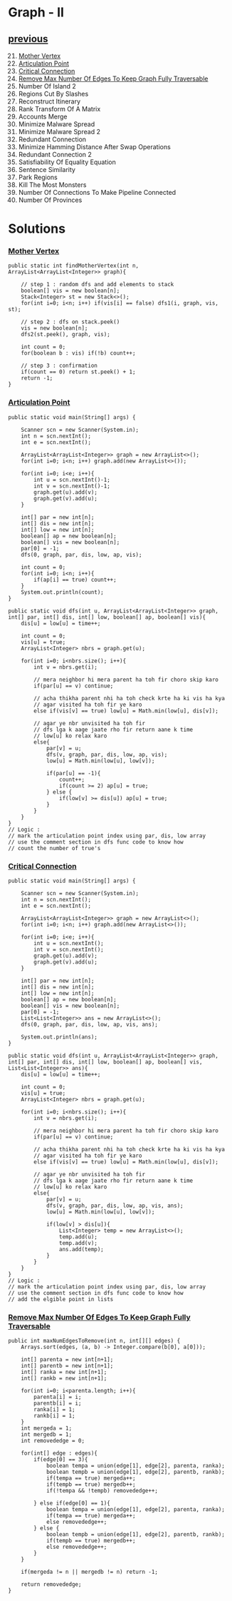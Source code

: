 # Graph - II

## [previous](https://github.com/xahinds2/DataStructures/blob/main/04_graph_I.md)

21. [Mother Vertex](#mother-vertex)
22. [Articulation Point](#articulation-point)
23. [Critical Connection](#critical-connection)
24. [Remove Max Number Of Edges To Keep Graph Fully Traversable](#remove-max-number-of-edges-to-keep-graph-fully-traversable)
25. Number Of Island 2
26. Regions Cut By Slashes
27. Reconstruct Itinerary
28. Rank Transform Of A Matrix
29. Accounts Merge
30. Minimize Malware Spread
31. Minimize Malware Spread 2
32. Redundant Connection
33. Minimize Hamming Distance After Swap Operations
34. Redundant Connection 2
35. Satisfiability Of Equality Equation
36. Sentence Similarity
37. Park Regions
38. Kill The Most Monsters
39. Number Of Connections To Make Pipeline Connected
40. Number Of Provinces

# Solutions

### [Mother Vertex](https://www.pepcoding.com/resources/data-structures-and-algorithms-in-java-levelup/graphs/mother-vertex-official/ojquestion)

    public static int findMotherVertex(int n, ArrayList<ArrayList<Integer>> graph){
        
        // step 1 : random dfs and add elements to stack
        boolean[] vis = new boolean[n];
        Stack<Integer> st = new Stack<>();
        for(int i=0; i<n; i++) if(vis[i] == false) dfs1(i, graph, vis, st);
        
        // step 2 : dfs on stack.peek()
        vis = new boolean[n];
        dfs2(st.peek(), graph, vis);
        
        int count = 0;
        for(boolean b : vis) if(!b) count++;
        
        // step 3 : confirmation
        if(count == 0) return st.peek() + 1;
        return -1;
    }

### [Articulation Point](https://www.pepcoding.com/resources/data-structures-and-algorithms-in-java-levelup/graphs/articulation-point-official/ojquestion)

    public static void main(String[] args) {
        
        Scanner scn = new Scanner(System.in);
        int n = scn.nextInt();
        int e = scn.nextInt();
        
        ArrayList<ArrayList<Integer>> graph = new ArrayList<>();
        for(int i=0; i<n; i++) graph.add(new ArrayList<>());
        
        for(int i=0; i<e; i++){
            int u = scn.nextInt()-1;
            int v = scn.nextInt()-1;
            graph.get(u).add(v);
            graph.get(v).add(u);
        }
        
        int[] par = new int[n];
        int[] dis = new int[n];
        int[] low = new int[n];
        boolean[] ap = new boolean[n];
        boolean[] vis = new boolean[n];
        par[0] = -1;
        dfs(0, graph, par, dis, low, ap, vis);
        
        int count = 0;
        for(int i=0; i<n; i++){
            if(ap[i] == true) count++;
        }
        System.out.println(count);
    }
    
    public static void dfs(int u, ArrayList<ArrayList<Integer>> graph, int[] par, int[] dis, int[] low, boolean[] ap, boolean[] vis){
        dis[u] = low[u] = time++;
        
        int count = 0;
        vis[u] = true;
        ArrayList<Integer> nbrs = graph.get(u);
        
        for(int i=0; i<nbrs.size(); i++){
            int v = nbrs.get(i);
            
            // mera neighbor hi mera parent ha toh fir choro skip karo
            if(par[u] == v) continue;
            
            // acha thikha parent nhi ha toh check krte ha ki vis ha kya
            // agar visited ha toh fir ye karo
            else if(vis[v] == true) low[u] = Math.min(low[u], dis[v]);
            
            // agar ye nbr unvisited ha toh fir
            // dfs lga k aage jaate rho fir return aane k time
            // low[u] ko relax karo
            else{
                par[v] = u;
                dfs(v, graph, par, dis, low, ap, vis);
                low[u] = Math.min(low[u], low[v]);
                
                if(par[u] == -1){
                    count++;
                    if(count >= 2) ap[u] = true;
                } else {
                    if(low[v] >= dis[u]) ap[u] = true;
                }
            }
        }
    }
    // Logic :
    // mark the articulation point index using par, dis, low array
    // use the comment section in dfs func code to know how
    // count the number of true's

### [Critical Connection](https://www.pepcoding.com/resources/data-structures-and-algorithms-in-java-levelup/graphs/critical-connection-official/ojquestion)

    public static void main(String[] args) {
        
        Scanner scn = new Scanner(System.in);
        int n = scn.nextInt();
        int e = scn.nextInt();
        
        ArrayList<ArrayList<Integer>> graph = new ArrayList<>();
        for(int i=0; i<n; i++) graph.add(new ArrayList<>());
        
        for(int i=0; i<e; i++){
            int u = scn.nextInt();
            int v = scn.nextInt();
            graph.get(u).add(v);
            graph.get(v).add(u);
        }
        
        int[] par = new int[n];
        int[] dis = new int[n];
        int[] low = new int[n];
        boolean[] ap = new boolean[n];
        boolean[] vis = new boolean[n];
        par[0] = -1;
        List<List<Integer>> ans = new ArrayList<>();
        dfs(0, graph, par, dis, low, ap, vis, ans);
        
        System.out.println(ans);
    }
    
    public static void dfs(int u, ArrayList<ArrayList<Integer>> graph, int[] par, int[] dis, int[] low, boolean[] ap, boolean[] vis, List<List<Integer>> ans){
        dis[u] = low[u] = time++;
        
        int count = 0;
        vis[u] = true;
        ArrayList<Integer> nbrs = graph.get(u);
        
        for(int i=0; i<nbrs.size(); i++){
            int v = nbrs.get(i);
            
            // mera neighbor hi mera parent ha toh fir choro skip karo
            if(par[u] == v) continue;
            
            // acha thikha parent nhi ha toh check krte ha ki vis ha kya
            // agar visited ha toh fir ye karo
            else if(vis[v] == true) low[u] = Math.min(low[u], dis[v]);
            
            // agar ye nbr unvisited ha toh fir
            // dfs lga k aage jaate rho fir return aane k time
            // low[u] ko relax karo
            else{
                par[v] = u;
                dfs(v, graph, par, dis, low, ap, vis, ans);
                low[u] = Math.min(low[u], low[v]);
                
                if(low[v] > dis[u]){
                    List<Integer> temp = new ArrayList<>();
                    temp.add(u);
                    temp.add(v);
                    ans.add(temp);
                }
            }
        }
    }
    // Logic :
    // mark the articulation point index using par, dis, low array
    // use the comment section in dfs func code to know how
    // add the elgible point in lists

### [Remove Max Number Of Edges To Keep Graph Fully Traversable](https://www.pepcoding.com/resources/data-structures-and-algorithms-in-java-levelup/graphs/remove-max-number-of-edges-to-keep-graph-fully-traversable-official/ojquestion)

    public int maxNumEdgesToRemove(int n, int[][] edges) {
        Arrays.sort(edges, (a, b) -> Integer.compare(b[0], a[0]));
        
        int[] parenta = new int[n+1];
        int[] parentb = new int[n+1];
        int[] ranka = new int[n+1];
        int[] rankb = new int[n+1];
        
        for(int i=0; i<parenta.length; i++){
            parenta[i] = i;
            parentb[i] = i;
            ranka[i] = 1;
            rankb[i] = 1;
        }
        int mergeda = 1;
        int mergedb = 1;
        int removededge = 0;
        
        for(int[] edge : edges){
            if(edge[0] == 3){
                boolean tempa = union(edge[1], edge[2], parenta, ranka);
                boolean tempb = union(edge[1], edge[2], parentb, rankb);
                if(tempa == true) mergeda++;
                if(tempb == true) mergedb++;
                if(!tempa && !tempb) removededge++;
                
            } else if(edge[0] == 1){
                boolean tempa = union(edge[1], edge[2], parenta, ranka);
                if(tempa == true) mergeda++;
                else removededge++;
            } else {
                boolean tempb = union(edge[1], edge[2], parentb, rankb);
                if(tempb == true) mergedb++;
                else removededge++;
            }
        }
        
        if(mergeda != n || mergedb != n) return -1;
        
        return removededge;
    }

